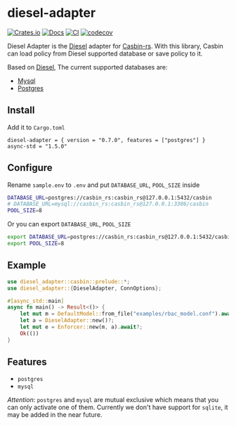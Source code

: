 # diesel-adapter

[![Crates.io](https://img.shields.io/crates/v/diesel-adapter.svg)](https://crates.io/crates/diesel-adapter)
[![Docs](https://docs.rs/diesel-adapter/badge.svg)](https://docs.rs/diesel-adapter)
[![CI](https://github.com/casbin-rs/diesel-adapter/workflows/CI/badge.svg)](https://github.com/casbin-rs/diesel-adapter/actions)
[![codecov](https://codecov.io/gh/casbin-rs/diesel-adapter/branch/master/graph/badge.svg)](https://codecov.io/gh/casbin-rs/diesel-adapter)

Diesel Adapter is the [Diesel](https://github.com/diesel-rs/diesel) adapter for [Casbin-rs](https://github.com/casbin/casbin-rs). With this library, Casbin can load policy from Diesel supported database or save policy to it.

Based on [Diesel](https://github.com/diesel-rs/diesel), The current supported databases are:

- [Mysql](https://www.mysql.com/)
- [Postgres](https://github.com/lib/pq)


## Install

Add it to `Cargo.toml`

```
diesel-adapter = { version = "0.7.0", features = ["postgres"] }
async-std = "1.5.0"
```

## Configure

Rename `sample.env` to `.env` and put `DATABASE_URL`, `POOL_SIZE` inside

```bash
DATABASE_URL=postgres://casbin_rs:casbin_rs@127.0.0.1:5432/casbin
# DATABASE_URL=mysql://casbin_rs:casbin_rs@127.0.0.1:3306/casbin
POOL_SIZE=8
```

Or you can export `DATABASE_URL`, `POOL_SIZE` 

```bash
export DATABASE_URL=postgres://casbin_rs:casbin_rs@127.0.0.1:5432/casbin
export POOL_SIZE=8
```


## Example

```rust
use diesel_adapter::casbin::prelude::*;
use diesel_adapter::{DieselAdapter, ConnOptions};

#[async_std::main]
async fn main() -> Result<()> {
    let mut m = DefaultModel::from_file("examples/rbac_model.conf").await?;
    let a = DieselAdapter::new()?;
    let mut e = Enforcer::new(m, a).await?;
    Ok(())
}
```

## Features

- `postgres`
- `mysql`

*Attention*: `postgres` and `mysql` are mutual exclusive which means that you can only activate one of them. Currently we don't have support for `sqlite`, it may be added in the near future.
